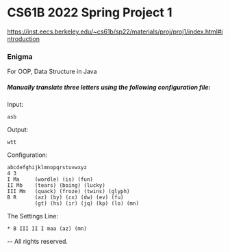 # CS61B 2022 Spring Project 1
https://inst.eecs.berkeley.edu/~cs61b/sp22/materials/proj/proj1/index.html#introduction
### Enigma
For OOP, Data Structure in Java
##### Manually translate three letters using the following configuration file:
Input: 

    asb 

Output: 

    wtt

Configuration: 

    abcdefghijklmnopqrstuvwxyz
    4 3
    I Ma     (wordle) (is) (fun)
    II Mb    (tears) (boing) (lucky)
    III Mm   (quack) (froze) (twins) (glyph)
    B R      (az) (by) (cx) (dw) (ev) (fu)
             (gt) (hs) (ir) (jq) (kp) (lo) (mn)
             
The Settings Line:

    * B III II I maa (az) (mn)



-- All rights reserved.
